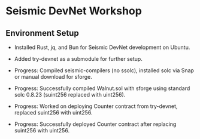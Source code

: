 # Seismic DevNet Workshop

## Environment Setup
- Installed Rust, jq, and Bun for Seismic DevNet development on Ubuntu.
- Added try-devnet as a submodule for further setup.

- Progress: Compiled seismic-compilers (no ssolc), installed solc via Snap or manual download for sforge.

- Progress: Successfully compiled Walnut.sol with sforge using standard solc 0.8.23 (suint256 replaced with uint256).

- Progress: Worked on deploying Counter contract from try-devnet, replaced suint256 with uint256.

- Progress: Successfully deployed Counter contract after replacing suint256 with uint256.

